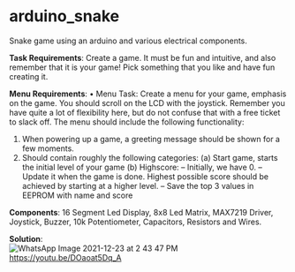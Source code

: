 # arduino_snake
Snake game using an arduino and various electrical components.

**Task Requirements**: Create a game. It must be fun and intuitive, and also remember that it is your game! Pick something that you like and have fun creating it.

**Menu Requirements**:
• Menu Task: Create a menu for your game, emphasis on the game. You
should scroll on the LCD with the joystick. Remember you have quite a
lot of flexibility here, but do not confuse that with a free ticket to slack
off. The menu should include the following functionality:
  1. When powering up a game, a greeting message should be shown for
a few moments.
  2. Should contain roughly the following categories:
    (a) Start game, starts the initial level of your game
    (b) Highscore:
      – Initially, we have 0.
      – Update it when the game is done. Highest possible score should be achieved by starting at a higher level.
      – Save the top 3 values in EEPROM with name and score

**Components**: 16 Segment Led Display, 8x8 Led Matrix, MAX7219 Driver, Joystick, Buzzer, 10k Potentiometer, Capacitors, Resistors and Wires.

**Solution**:  
![WhatsApp Image 2021-12-23 at 2 43 47 PM](https://user-images.githubusercontent.com/60759315/147242427-0460abba-9f7e-4c8b-aaa5-0e18c946136d.jpeg)
https://youtu.be/DOaoat5Dq_A

